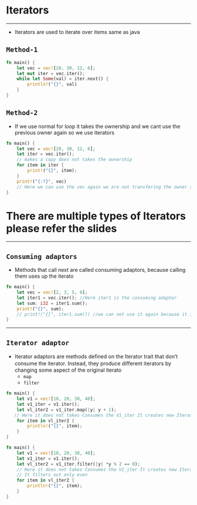 # Iterators 
---
- Iterators are used to iterate over items same as java 

## `Method-1`
```rust
fn main() {
    let vec = vec![20, 30, 12, 6];
    let mut iter = vec.iter();
    while let Some(val) = iter.next() {
        println!("{}", val)
    }
}
```
## `Method-2`
- If we use normal for loop it takes the ownership and we cant use the previous owner again so we use iterators
```rust
fn main() {
    let vec = vec![20, 30, 12, 6];
    let iter = vec.iter();
    // makes a copy does not takes the ownership
    for item in iter {
        print!("{}", item);
    }
    print!("{:?}", vec)
    // Here we can use the vec again we are not transfering the owner ship
}

```
# There are multiple types of Iterators please refer the slides 
---
## `Consuming adaptors`
- Methods that call next are called consuming adaptors, because calling them uses up the iterato

```rust
fn main() {
    let vec = vec![2, 3, 5, 6];
    let iter1 = vec.iter(); //Here iter1 is the consuming adaptor 
    let sum: i32 = iter1.sum();
    print!("{}", sum);
    // print!("{}", iter1.sum()) //we can not use it again because it is consumed
}

```
---
## `Iterator adaptor`
- Iterator adaptors are methods deﬁned on the Iterator trait that don’t consume the 
iterator. Instead, they produce diﬀerent iterators by changing some aspect of the 
original iterato
    - `map`
    - `filter`
```rust
fn main() {
    let v1 = vec![10, 20, 30, 40];
    let v1_iter = v1.iter();
    let vl_iter2 = v1_iter.map(|y| y + 1);
   // Here it does not takes Consumes the V1_iter It creates new Iterator and returns it 
    for item in vl_iter2 {
        println!("{}", item);
    }
}
```
```rust
fn main() {
    let v1 = vec![10, 20, 30, 40];
    let v1_iter = v1.iter();
    let vl_iter2 = v1_iter.filter(|y| *y % 2 == 0);
    // Here it does not takes Consumes the V1_iter It creates new Iterator and returns it
    // It filters out only even
    for item in vl_iter2 {
        println!("{}", item);
    }
}
```
